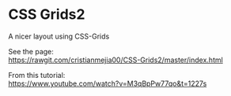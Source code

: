 # CSS Grids2
A nicer layout using CSS-Grids

See the page:  
https://rawgit.com/cristianmejia00/CSS-Grids2/master/index.html  

From this tutorial:  
https://www.youtube.com/watch?v=M3qBpPw77qo&t=1227s  
